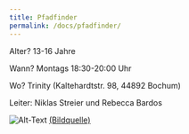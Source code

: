 ```yaml
---
title: Pfadfinder
permalink: /docs/pfadfinder/
---
```




Alter?  13-16 Jahre

Wann?  Montags 18:30-20:00 Uhr

Wo?  Trinity (Kaltehardtstr. 98, 44892 Bochum)

Leiter: Niklas Streier und Rebecca Bardos

![Alt-Text](/assets/img/pfadis_logo.jpg)
<a href="https://dpsg.de/de/vorlagen">(Bildquelle)</a>
